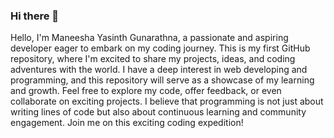 ### Hi there 👋

<!--
**maneeshaYasinth/maneeshaYasinth** is a ✨ _special_ ✨ repository because its `README.md` (this file) appears on your GitHub profile.

Here are some ideas to get you started:

- 🔭 I’m currently working on ...
- 🌱 I’m currently learning ...
- 👯 I’m looking to collaborate on ...
- 🤔 I’m looking for help with ...
- 💬 Ask me about ...
- 📫 How to reach me: ...
- 😄 Pronouns: ...
- ⚡ Fun fact: ...
-->

Hello, I'm Maneesha Yasinth Gunarathna, a passionate and aspiring developer eager to embark on my coding journey. This is my first GitHub repository, where I'm excited to share my projects, ideas, and coding adventures with the world. I have a deep interest in web developing and programming, and this repository will serve as a showcase of my learning and growth. Feel free to explore my code, offer feedback, or even collaborate on exciting projects. I believe that programming is not just about writing lines of code but also about continuous learning and community engagement. Join me on this exciting coding expedition!